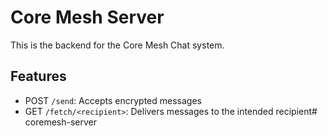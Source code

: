 # Core Mesh Server

This is the backend for the Core Mesh Chat system.

## Features
- POST `/send`: Accepts encrypted messages
- GET `/fetch/<recipient>`: Delivers messages to the intended recipient# coremesh-server
